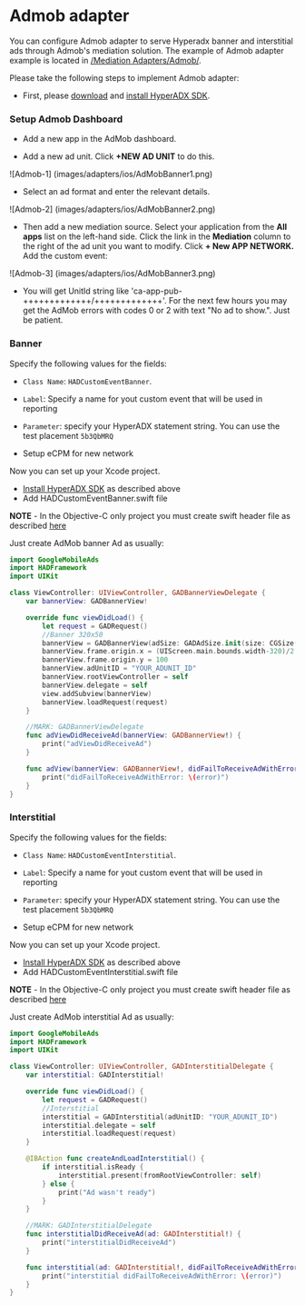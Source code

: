 # Admob adapter

You can configure Admob adapter to serve Hyperadx banner and interstitial ads through Admob's mediation solution. The example of Admob adapter example is located in 
[ /Mediation Adapters/Admob/](https://github.com/hyperads/ios-sdk/tree/master/Mediation%20adapters/Admob).

Please take the following steps to implement Admob adapter: 

* First, please [download](https://github.com/hyperads/ios-sdk/releases) and [install HyperADX SDK](https://github.com/hyperads/ios-sdk#set-up-the-sdk).

### Setup Admob Dashboard

* Add a new app in the AdMob dashboard.

* Add a new ad unit. Click **+NEW AD UNIT** to do this. 

![Admob-1]
(images/adapters/ios/AdMobBanner1.png)

* Select an ad format and enter the relevant details.

![Admob-2]
(images/adapters/ios/AdMobBanner2.png)

* Then add a new mediation source. Select your application from the **All apps** list on the left-hand side. Click the link in the **Mediation** column to the right of the ad unit you want to modify. Click **+ New APP NETWORK.** Add the custom event: 

![Admob-3]
(images/adapters/ios/AdMobBanner3.png)

* You will get UnitId string like 'ca-app-pub-+++++++++++++/+++++++++++++'. For the next few hours you may get the AdMob errors with codes 0 or 2 with text "No ad to show.". Just be patient.

### Banner

Specify the following values for the fields:

* `Class Name`:  `HADCustomEventBanner`.
* `Label`: Specify a name for yout custom event that will be used in reporting
* `Parameter`:  specify your HyperADX statement string. You can use the test placement `5b3QbMRQ`

* Setup eCPM for new network

Now you can set up your Xcode project.

* [Install HyperADX SDK](https://github.com/hyperads/ios-sdk#set-up-the-sdk) as described above
* Add HADCustomEventBanner.swift file

**NOTE** - In the Objective-C only project you must create swift header file as described [here](http://stackoverflow.com/questions/24102104/how-to-import-swift-code-to-objective-c)

Just create AdMob banner Ad as usually:

```swift
import GoogleMobileAds
import HADFramework
import UIKit

class ViewController: UIViewController, GADBannerViewDelegate {
    var bannerView: GADBannerView!

    override func viewDidLoad() {
        let request = GADRequest()
        //Banner 320x50
        bannerView = GADBannerView(adSize: GADAdSize.init(size: CGSize(width: 320, height: 50), flags: 0))
        bannerView.frame.origin.x = (UIScreen.main.bounds.width-320)/2
        bannerView.frame.origin.y = 100
        bannerView.adUnitID = "YOUR_ADUNIT_ID"
        bannerView.rootViewController = self
        bannerView.delegate = self
        view.addSubview(bannerView)
        bannerView.loadRequest(request)
    }

    //MARK: GADBannerViewDelegate
    func adViewDidReceiveAd(bannerView: GADBannerView!) {
        print("adViewDidReceiveAd")
    }

    func adView(bannerView: GADBannerView!, didFailToReceiveAdWithError error: GADRequestError!) {
        print("didFailToReceiveAdWithError: \(error)")
    }
}
```

### Interstitial

Specify the following values for the fields:

* `Class Name`:  `HADCustomEventInterstitial`.
* `Label`: Specify a name for yout custom event that will be used in reporting
* `Parameter`:  specify your HyperADX statement string. You can use the test placement `5b3QbMRQ`

* Setup eCPM for new network

Now you can set up your Xcode project.

* [Install HyperADX SDK](https://github.com/hyperads/ios-sdk#set-up-the-sdk) as described above
* Add HADCustomEventInterstitial.swift file

**NOTE** - In the Objective-C only project you must create swift header file as described [here](http://stackoverflow.com/questions/24102104/how-to-import-swift-code-to-objective-c)

Just create AdMob interstitial Ad as usually:

```swift
import GoogleMobileAds
import HADFramework
import UIKit

class ViewController: UIViewController, GADInterstitialDelegate {
    var interstitial: GADInterstitial!

    override func viewDidLoad() {
        let request = GADRequest()
        //Interstitial
        interstitial = GADInterstitial(adUnitID: "YOUR_ADUNIT_ID")
        interstitial.delegate = self
        interstitial.loadRequest(request)
    }

    @IBAction func createAndLoadInterstitial() {
        if interstitial.isReady {
            interstitial.present(fromRootViewController: self)
        } else {
            print("Ad wasn't ready")
        }
    }

    //MARK: GADInterstitialDelegate
    func interstitialDidReceiveAd(ad: GADInterstitial!) {
        print("interstitialDidReceiveAd")
    }

    func interstitial(ad: GADInterstitial!, didFailToReceiveAdWithError error: GADRequestError!) {
        print("interstitial didFailToReceiveAdWithError: \(error)")
    }
}
```
